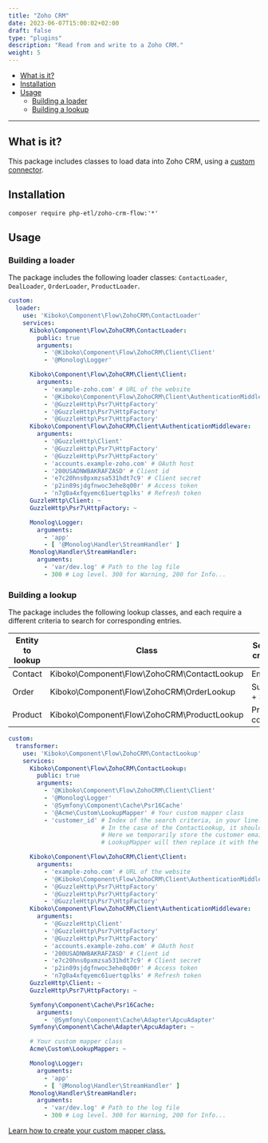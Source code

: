 ```yaml
---
title: "Zoho CRM"
date: 2023-06-07T15:00:02+02:00
draft: false
type: "plugins"
description: "Read from and write to a Zoho CRM."
weight: 5
---
```


- [What is it?](#what-is-it)
- [Installation](#installation)
- [Usage](#usage)
    - [Building a loader](#building-a-loader)
    - [Building a lookup](#building-a-lookup)
---

## What is it?

This package includes classes to load data into Zoho CRM, using a [custom connector](../custom).

## Installation

```shell
composer require php-etl/zoho-crm-flow:'*'
```

## Usage

### Building a loader
The package includes the following loader classes: `ContactLoader`, `DealLoader`, `OrderLoader`, `ProductLoader`.

```yaml
custom:
  loader:
    use: 'Kiboko\Component\Flow\ZohoCRM\ContactLoader'
    services:
      Kiboko\Component\Flow\ZohoCRM\ContactLoader:
        public: true
        arguments:
          - '@Kiboko\Component\Flow\ZohoCRM\Client\Client'
          - '@Monolog\Logger'

      Kiboko\Component\Flow\ZohoCRM\Client\Client:
        arguments:
          - 'example-zoho.com' # URL of the website
          - '@Kiboko\Component\Flow\ZohoCRM\Client\AuthenticationMiddleware'
          - '@GuzzleHttp\Psr7\HttpFactory'
          - '@GuzzleHttp\Psr7\HttpFactory'
          - '@GuzzleHttp\Psr7\HttpFactory'
      Kiboko\Component\Flow\ZohoCRM\Client\AuthenticationMiddleware:
        arguments:
          - '@GuzzleHttp\Client'
          - '@GuzzleHttp\Psr7\HttpFactory'
          - '@GuzzleHttp\Psr7\HttpFactory'
          - 'accounts.example-zoho.com' # OAuth host
          - '200USADNWBAKRAFZASD' # Client id
          - 'e7c20hns0pxmzsa531hdt7c9' # Client secret
          - 'p2in89sjdgfnwoc3ehe8q00r' # Access token
          - 'n7g0a4xfqyemc61uertqplks' # Refresh token
      GuzzleHttp\Client: ~
      GuzzleHttp\Psr7\HttpFactory: ~

      Monolog\Logger:
        arguments:
          - 'app'
          - [ '@Monolog\Handler\StreamHandler' ]
      Monolog\Handler\StreamHandler:
        arguments:
          - 'var/dev.log' # Path to the log file
          - 300 # Log level. 300 for Warning, 200 for Info...
```

### Building a lookup
The package includes the following lookup classes, and each require a different criteria to search for corresponding entries.

| Entity to lookup | Class                                       | Search criteria |
|------------------|---------------------------------------------|-----------------|
| Contact          | Kiboko\Component\Flow\ZohoCRM\ContactLookup | Email           |
| Order            | Kiboko\Component\Flow\ZohoCRM\OrderLookup   | Subject + Store |
| Product          | Kiboko\Component\Flow\ZohoCRM\ProductLookup | Product code    |

```yaml
custom:
  transformer:
    use: 'Kiboko\Component\Flow\ZohoCRM\ContactLookup'
    services:
      Kiboko\Component\Flow\ZohoCRM\ContactLookup:
        public: true
        arguments:
          - '@Kiboko\Component\Flow\ZohoCRM\Client\Client'
          - '@Monolog\Logger'
          - '@Symfony\Component\Cache\Psr16Cache'
          - '@Acme\Custom\LookupMapper' # Your custom mapper class
          - 'customer_id' # Index of the search criteria, in your line.
                          # In the case of the ContactLookup, it should be an email.
                          # Here we temporarily store the customer email in this field.
                          # LookupMapper will then replace it with the actual ID.

      Kiboko\Component\Flow\ZohoCRM\Client\Client:
        arguments:
          - 'example-zoho.com' # URL of the website
          - '@Kiboko\Component\Flow\ZohoCRM\Client\AuthenticationMiddleware'
          - '@GuzzleHttp\Psr7\HttpFactory'
          - '@GuzzleHttp\Psr7\HttpFactory'
          - '@GuzzleHttp\Psr7\HttpFactory'
      Kiboko\Component\Flow\ZohoCRM\Client\AuthenticationMiddleware:
        arguments:
          - '@GuzzleHttp\Client'
          - '@GuzzleHttp\Psr7\HttpFactory'
          - '@GuzzleHttp\Psr7\HttpFactory'
          - 'accounts.example-zoho.com' # OAuth host
          - '200USADNWBAKRAFZASD' # Client id
          - 'e7c20hns0pxmzsa531hdt7c9' # Client secret
          - 'p2in89sjdgfnwoc3ehe8q00r' # Access token
          - 'n7g0a4xfqyemc61uertqplks' # Refresh token
      GuzzleHttp\Client: ~
      GuzzleHttp\Psr7\HttpFactory: ~

      Symfony\Component\Cache\Psr16Cache:
        arguments:
          - '@Symfony\Component\Cache\Adapter\ApcuAdapter'
      Symfony\Component\Cache\Adapter\ApcuAdapter: ~

      # Your custom mapper class
      Acme\Custom\LookupMapper: ~

      Monolog\Logger:
        arguments:
          - 'app'
          - [ '@Monolog\Handler\StreamHandler' ]
      Monolog\Handler\StreamHandler:
        arguments:
          - 'var/dev.log' # Path to the log file
          - 300 # Log level. 300 for Warning, 200 for Info...
```

[Learn how to create your custom mapper class.](../custom/lookup_mapper)
